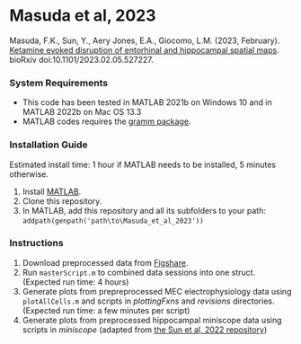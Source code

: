 # Masuda et al, 2023
Masuda, F.K., Sun, Y., Aery Jones, E.A., Giocomo, L.M. (2023, February). [Ketamine evoked disruption of entorhinal and hippocampal spatial maps](https://www.biorxiv.org/content/10.1101/2023.02.05.527227v1). bioRxiv doi:10.1101/2023.02.05.527227.

### System Requirements
* This code has been tested in MATLAB 2021b on Windows 10 and in MATLAB 2022b on Mac OS 13.3
* MATLAB codes requires the [gramm package](https://www.mathworks.com/matlabcentral/fileexchange/54465-gramm-complete-data-visualization-toolbox-ggplot2-r-like).

### Installation Guide
Estimated install time: 1 hour if MATLAB needs to be installed, 5 minutes otherwise.
1. Install [MATLAB](https://www.mathworks.com/help/install/install-products.html).
2. Clone this repository.
3. In MATLAB, add this repository and all its subfolders to your path:
`addpath(genpath('path\to\Masuda_et_al_2023'))`

### Instructions
1. Download preprocessed data from [Figshare](https://doi.org/10.6084/m9.figshare.22696309).
2. Run `masterScript.m` to combined data sessions into one struct. (Expected run time: 4 hours)
3. Generate plots from prepreprocessed MEC electrophysiology data using `plotAllCells.m` and scripts in _plottingFxns_ and _revisions_ directories. (Expected run time: a few minutes per script)
4. Generate plots from preprocessed hippocampal miniscope data using scripts in _miniscope_ (adapted from [the Sun et al, 2022 repository](https://github.com/yanjuns/Sun_Giocomo_2022_NComms))
